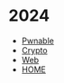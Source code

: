 # 2024

- [Pwnable](Pwnable/README.md)
- [Crypto](Crypto/README.md)
- [Web](Web/README.md)
- [HOME](../README.md)
